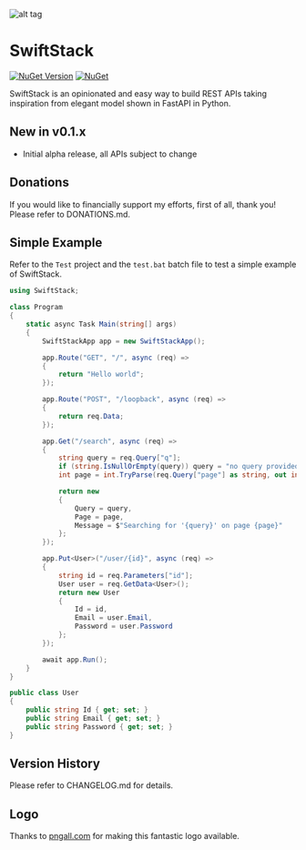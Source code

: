 ![alt tag](https://github.com/jchristn/swiftstack/blob/main/Assets/icon.ico?raw=true)

# SwiftStack

[![NuGet Version](https://img.shields.io/nuget/v/SwiftStack.svg?style=flat)](https://www.nuget.org/packages/SwiftStack/) [![NuGet](https://img.shields.io/nuget/dt/SwiftStack.svg)](https://www.nuget.org/packages/SwiftStack) 

SwiftStack is an opinionated and easy way to build REST APIs taking inspiration from elegant model shown in FastAPI in Python.

## New in v0.1.x

- Initial alpha release, all APIs subject to change

## Donations

If you would like to financially support my efforts, first of all, thank you!  Please refer to DONATIONS.md.

## Simple Example

Refer to the `Test` project and the `test.bat` batch file to test a simple example of SwiftStack.

```csharp
using SwiftStack;

class Program
{
    static async Task Main(string[] args)
    {
        SwiftStackApp app = new SwiftStackApp();

        app.Route("GET", "/", async (req) =>
        {
            return "Hello world";
        });

        app.Route("POST", "/loopback", async (req) =>
        {
            return req.Data;
        });

        app.Get("/search", async (req) =>
        {
            string query = req.Query["q"];
            if (string.IsNullOrEmpty(query)) query = "no query provided";
            int page = int.TryParse(req.Query["page"] as string, out int p) ? p : 1;

            return new
            {
                Query = query,
                Page = page,
                Message = $"Searching for '{query}' on page {page}"
            };
        });

        app.Put<User>("/user/{id}", async (req) =>
        {
            string id = req.Parameters["id"];
            User user = req.GetData<User>();
            return new User
            {
                Id = id,
                Email = user.Email,
                Password = user.Password
            };
        });

        await app.Run();
    }
}

public class User
{
    public string Id { get; set; }
    public string Email { get; set; }
    public string Password { get; set; }
}
```

## Version History

Please refer to CHANGELOG.md for details.

## Logo

Thanks to [pngall.com](https://www.pngall.com/fast-png/download/92775/) for making this fantastic logo available.
